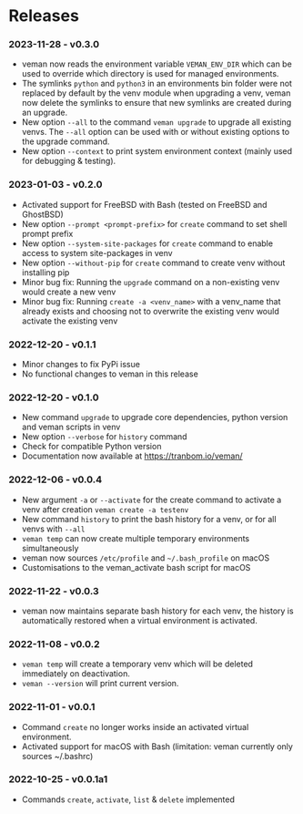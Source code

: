 # Releases

### 2023-11-28 - v0.3.0
- veman now reads the environment variable `VEMAN_ENV_DIR` which can be used to override which directory is used for managed environments.
- The symlinks `python` and `python3` in an environments bin folder were not replaced by default by the venv module when upgrading a venv, veman now delete the symlinks to ensure that new symlinks are created during an upgrade.
- New option `--all` to the command `veman upgrade` to upgrade all existing venvs. The `--all` option can be used with or without existing options to the upgrade command.
- New option `--context` to print system environment context (mainly used for debugging & testing).


### 2023-01-03 - v0.2.0
- Activated support for FreeBSD with Bash (tested on FreeBSD and GhostBSD)
- New option `--prompt <prompt-prefix>` for `create` command to set shell prompt prefix
- New option `--system-site-packages` for `create` command to enable access to system site-packages in venv
- New option `--without-pip` for `create` command to create venv without installing pip
- Minor bug fix: Running the `upgrade` command on a non-existing venv would create a new venv
- Minor bug fix: Running `create -a <venv_name>` with a venv_name that already exists and choosing not to overwrite the existing venv would activate the existing venv


### 2022-12-20 - v0.1.1
- Minor changes to fix PyPi issue
- No functional changes to veman in this release


### 2022-12-20 - v0.1.0
- New command `upgrade` to upgrade core dependencies, python version and veman scripts in venv
- New option `--verbose` for `history` command
- Check for compatible Python version
- Documentation now available at https://tranbom.io/veman/


### 2022-12-06 - v0.0.4
- New argument `-a` or `--activate` for the create command to activate a venv after creation `veman create -a testenv`
- New command `history` to print the bash history for a venv, or for all venvs with `--all`
- `veman temp` can now create multiple temporary environments simultaneously
- veman now sources `/etc/profile` and `~/.bash_profile` on macOS
- Customisations to the veman_activate bash script for macOS


### 2022-11-22 - v0.0.3
- veman now maintains separate bash history for each venv, the history is automatically restored when a virtual environment is activated.


### 2022-11-08 - v0.0.2
- `veman temp` will create a temporary venv which will be deleted immediately on deactivation.
- `veman --version` will print current version.


### 2022-11-01 - v0.0.1
- Command `create` no longer works inside an activated virtual environment.
- Activated support for macOS with Bash (limitation: veman currently only sources ~/.bashrc)


### 2022-10-25 - v0.0.1a1
- Commands `create`, `activate`, `list` & `delete` implemented
